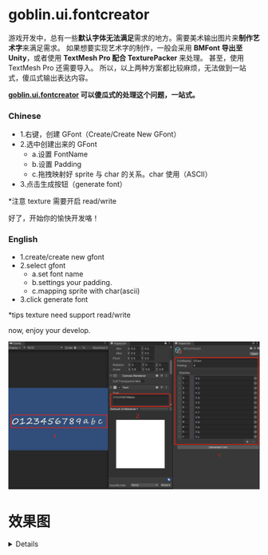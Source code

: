 # goblin.ui.fontcreator
游戏开发中，总有一些**默认字体无法满足**需求的地方。需要美术输出图片来**制作艺术字**来满足需求。
如果想要实现艺术字的制作，一般会采用 **BMFont 导出至 Unity**，或者使用 **TextMesh Pro 配合 TexturePacker** 来处理。
甚至，使用 TextMesh Pro 还需要导入。
所以，以上两种方案都比较麻烦，无法做到一站式，傻瓜式输出表达内容。

**[goblin.ui.fontcreator](https://github.com/wantdabo/goblin.ui.fontcreator) 可以傻瓜式的处理这个问题，一站式。**

### Chinese 
- 1.右键，创建 GFont（Create/Create New GFont）
- 2.选中创建出来的 GFont
  - a.设置 FontName
  - b.设置 Padding
  - c.拖拽映射好 sprite 与 char 的关系。char 使用（ASCII）
- 3.点击生成按钮（generate font）

*注意 texture 需要开启 read/write

好了，开始你的愉快开发咯！

### English
- 1.create/create new gfont
- 2.select gfont
  - a.set font name
  - b.settings your padding.
  - c.mapping sprite with char(ascii)
- 3.click generate font

*tips texture need support read/write

now, enjoy your develop.

![step_7.png](/images/step_7.png)
# 效果图

<details>

## *step 1
![step_1.png](/images/step_1.png)
## *step 2
![step_2.png](/images/step_2.png)
## *step 3
![step_3.png](/images/step_3.png)
## *step 4
![step_4.png](/images/step_4.png)
## *step 5
![step_5.png](/images/step_5.png)
## *step 
![step_6.png](/images/step_6.png)

</details>

